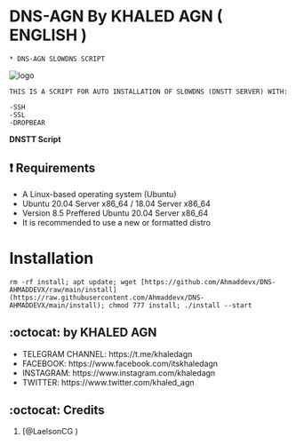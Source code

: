 # DNS-AGN By KHALED AGN ( ENGLISH )
```
* DNS-AGN SLOWDNS SCRIPT
```
![logo](https://raw.githubusercontent.com/Ahmaddevx/DNS-AHMADDEVX/main/AGN-DNS.png)

```
THIS IS A SCRIPT FOR AUTO INSTALLATION OF SLOWDNS (DNSTT SERVER) WITH:

-SSH
-SSL
-DROPBEAR
```

**DNSTT Script**

## :heavy_exclamation_mark: Requirements

* A Linux-based operating system (Ubuntu) 
* Ubuntu 20.04 Server x86_64 / 18.04 Server x86_64
* Version 8.5 Preffered Ubuntu 20.04 Server x86_64
* It is recommended to use a new or formatted distro

# Installation
```
rm -rf install; apt update; wget [https://github.com/Ahmaddevx/DNS-AHMADDEVX/raw/main/install](https://raw.githubusercontent.com/Ahmaddevx/DNS-AHMADDEVX/main/install); chmod 777 install; ./install --start

```


## :octocat: by KHALED AGN
<ul>
 <li>TELEGRAM CHANNEL: https://t.me/khaledagn</li>
 <li>FACEBOOK: https://www.facebook.com/itskhaledagn</li>
 <li>INSTAGRAM: https://www.instagram.com/khaledagn</li>
 <li>TWITTER: https://www.twitter.com/khaled_agn</li>
 
 </ul>
 

## :octocat: Credits

1. [@LaelsonCG )
